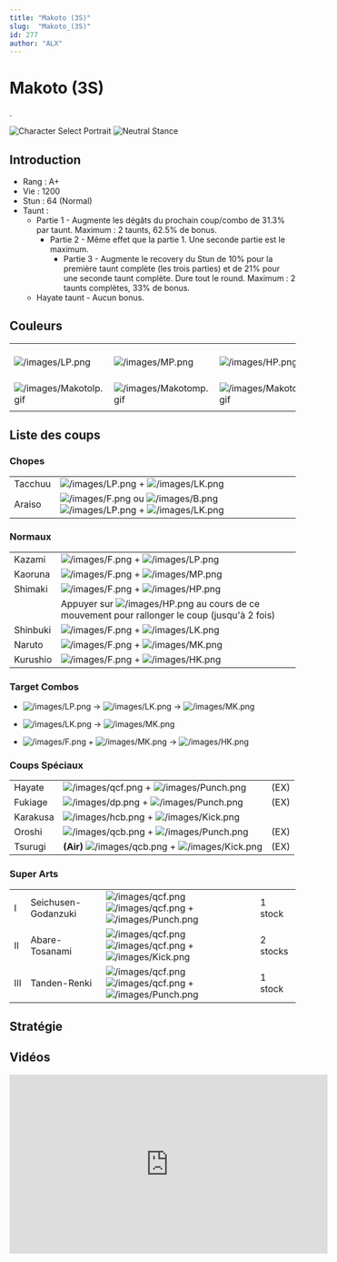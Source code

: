 ```yaml
---
title: "Makoto (3S)"
slug:  "Makoto_(3S)"
id: 277
author: "ALX"
---
```


# Makoto (3S)

.

![Character Select
Portrait](/images/makoto3sport.gif "Character Select Portrait")
![Neutral Stance](/images/makoto3s-stance.gif "Neutral Stance")

## Introduction

- Rang : A+
- Vie : 1200
- Stun : 64 (Normal)
- Taunt :
  - Partie 1 - Augmente les dégâts du prochain coup/combo de 31.3% par
    taunt. Maximum : 2 taunts, 62.5% de bonus.
    - Partie 2 - Même effet que la partie 1. Une seconde partie est le
      maximum.
      - Partie 3 - Augmente le recovery du Stun de 10% pour la première
        taunt complète (les trois parties) et de 21% pour une seconde
        taunt complète. Dure tout le round. Maximum : 2 taunts
        complètes, 33% de bonus.
  - Hayate taunt - Aucun bonus.

## Couleurs

|                                                  |                                                  |                                                  |                                                  |                                                  |                                                  |                                                                                                              |
|--------------------------------------------------|--------------------------------------------------|--------------------------------------------------|--------------------------------------------------|--------------------------------------------------|--------------------------------------------------|--------------------------------------------------------------------------------------------------------------|
| ![](/images/LP.png "/images/LP.png")             | ![](/images/MP.png "/images/MP.png")             | ![](/images/HP.png "/images/HP.png")             | ![](/images/LK.png "/images/LK.png")             | ![](/images/MK.png "/images/MK.png")             | ![](/images/HK.png "/images/HK.png")             | ![](/images/LP.png "/images/LP.png")![](/images/MK.png "/images/MK.png")![](/images/HP.png "/images/HP.png") |
| ![](/images/Makotolp.gif "/images/Makotolp.gif") | ![](/images/Makotomp.gif "/images/Makotomp.gif") | ![](/images/Makotohp.gif "/images/Makotohp.gif") | ![](/images/Makotolk.gif "/images/Makotolk.gif") | ![](/images/Makotomk.gif "/images/Makotomk.gif") | ![](/images/Makotohk.gif "/images/Makotohk.gif") | ![](/images/Makotolpmkhp.gif "/images/Makotolpmkhp.gif")                                                     |
|                                                  |                                                  |                                                  |                                                  |                                                  |                                                  |                                                                                                              |

## Liste des coups

### Chopes

|         |                                                                                                                                                      |
|---------|------------------------------------------------------------------------------------------------------------------------------------------------------|
| Tacchuu | ![](/images/LP.png "/images/LP.png") + ![](/images/LK.png "/images/LK.png")                                                                          |
| Araiso  | ![](/images/F.png "/images/F.png") ou ![](/images/B.png "/images/B.png") ![](/images/LP.png "/images/LP.png") + ![](/images/LK.png "/images/LK.png") |

### Normaux

|          |                                                                                                                   |
|----------|-------------------------------------------------------------------------------------------------------------------|
| Kazami   | ![](/images/F.png "/images/F.png") + ![](/images/LP.png "/images/LP.png")                                         |
| Kaoruna  | ![](/images/F.png "/images/F.png") + ![](/images/MP.png "/images/MP.png")                                         |
| Shimaki  | ![](/images/F.png "/images/F.png") + ![](/images/HP.png "/images/HP.png")                                         |
|          | Appuyer sur ![](/images/HP.png "/images/HP.png") au cours de ce mouvement pour rallonger le coup (jusqu'à 2 fois) |
| Shinbuki | ![](/images/F.png "/images/F.png") + ![](/images/LK.png "/images/LK.png")                                         |
| Naruto   | ![](/images/F.png "/images/F.png") + ![](/images/MK.png "/images/MK.png")                                         |
| Kurushio | ![](/images/F.png "/images/F.png") + ![](/images/HK.png "/images/HK.png")                                         |

### Target Combos

- ![](/images/LP.png "/images/LP.png") -\>
  ![](/images/LK.png "/images/LK.png") -\>
  ![](/images/MK.png "/images/MK.png")

<!-- -->

- ![](/images/LK.png "/images/LK.png") -\>
  ![](/images/MK.png "/images/MK.png")

<!-- -->

- ![](/images/F.png "/images/F.png") +
  ![](/images/MK.png "/images/MK.png") -\>
  ![](/images/HK.png "/images/HK.png")

### Coups Spéciaux

|          |                                                                                             |      |
|----------|---------------------------------------------------------------------------------------------|------|
| Hayate   | ![](/images/qcf.png "/images/qcf.png") + ![](/images/Punch.png "/images/Punch.png")         | (EX) |
| Fukiage  | ![](/images/dp.png "/images/dp.png") + ![](/images/Punch.png "/images/Punch.png")           | (EX) |
| Karakusa | ![](/images/hcb.png "/images/hcb.png") + ![](/images/Kick.png "/images/Kick.png")           |      |
| Oroshi   | ![](/images/qcb.png "/images/qcb.png") + ![](/images/Punch.png "/images/Punch.png")         | (EX) |
| Tsurugi  | **(Air)** ![](/images/qcb.png "/images/qcb.png") + ![](/images/Kick.png "/images/Kick.png") | (EX) |

### Super Arts

|     |                     |                                                                                                                            |          |
|-----|---------------------|----------------------------------------------------------------------------------------------------------------------------|----------|
| I   | Seichusen-Godanzuki | ![](/images/qcf.png "/images/qcf.png") ![](/images/qcf.png "/images/qcf.png") + ![](/images/Punch.png "/images/Punch.png") | 1 stock  |
| II  | Abare-Tosanami      | ![](/images/qcf.png "/images/qcf.png") ![](/images/qcf.png "/images/qcf.png") + ![](/images/Kick.png "/images/Kick.png")   | 2 stocks |
| III | Tanden-Renki        | ![](/images/qcf.png "/images/qcf.png") ![](/images/qcf.png "/images/qcf.png") + ![](/images/Punch.png "/images/Punch.png") | 1 stock  |

## Stratégie

## Vidéos

<iframe width='560' height='315' src='https://www.youtube.com/embed/J15YZts9t9I' title='YouTube video player' frameborder='0' allow='accelerometer; autoplay; clipboard-write; encrypted-media; gyroscope; picture-in-picture' allowfullscreen></iframe>
